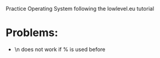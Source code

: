 Practice Operating System following the lowlevel.eu tutorial

# Problems:

- \n does not work if % is used before
